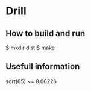 Drill
=====

How to build and run
--------------------

$ mkdir dist
$ make

Usefull information
-------------------

sqrt(65) ~= 8.06226
